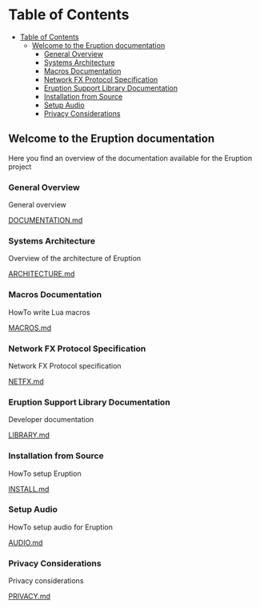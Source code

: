 # Table of Contents

- [Table of Contents](#table-of-contents)
  - [Welcome to the Eruption documentation](#welcome-to-the-eruption-documentation)
    - [General Overview](#general-overview)
    - [Systems Architecture](#systems-architecture)
    - [Macros Documentation](#macros-documentation)
    - [Network FX Protocol Specification](#network-fx-protocol-specification)
    - [Eruption Support Library Documentation](#eruption-support-library-documentation)
    - [Installation from Source](#installation-from-source)
    - [Setup Audio](#setup-audio)
    - [Privacy Considerations](#privacy-considerations)

## Welcome to the Eruption documentation

Here you find an overview of the documentation available for the Eruption project

### General Overview

General overview

[DOCUMENTATION.md](DOCUMENTATION.md)

### Systems Architecture

Overview of the architecture of Eruption

[ARCHITECTURE.md](ARCHITECTURE.md)

### Macros Documentation

HowTo write Lua macros

[MACROS.md](MACROS.md)

### Network FX Protocol Specification

Network FX Protocol specification

[NETFX.md](NETFX.md)

### Eruption Support Library Documentation

Developer documentation

[LIBRARY.md](LIBRARY.md)

### Installation from Source

HowTo setup Eruption

[INSTALL.md](INSTALL.md)

### Setup Audio

HowTo setup audio for Eruption

[AUDIO.md](AUDIO.md)

### Privacy Considerations

Privacy considerations

[PRIVACY.md](PRIVACY.md)
